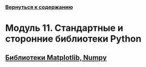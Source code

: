 ### [Вернуться к содержанию](https://github.com/AlexandrKuznetsov1/Practical_work/blob/master/README.md)
# Модуль 11. Стандартные и сторонние библиотеки Python
## [Библиотеки Matplotlib, Numpy](https://github.com/AlexandrKuznetsov1/Practical_work/blob/master/Module_11/homework_11_numpy_matplotlib.py)
